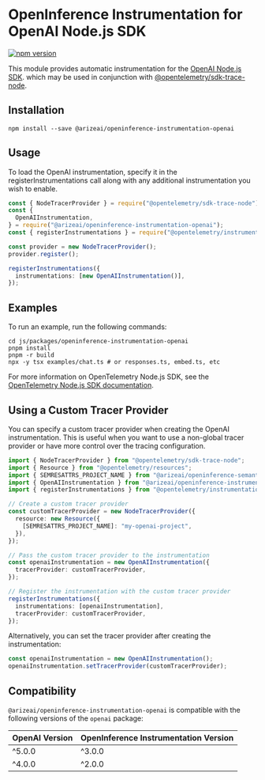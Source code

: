 # OpenInference Instrumentation for OpenAI Node.js SDK

[![npm version](https://badge.fury.io/js/@arizeai%2Fopeninference-instrumentation-openai.svg)](https://badge.fury.io/js/@arizeai%2Fopeninference-instrumentation-openai)

This module provides automatic instrumentation for the [OpenAI Node.js SDK](https://github.com/openai/openai-node). which may be used in conjunction with [@opentelemetry/sdk-trace-node](https://github.com/open-telemetry/opentelemetry-js/tree/main/packages/opentelemetry-sdk-trace-node).

## Installation

```shell
npm install --save @arizeai/openinference-instrumentation-openai
```

## Usage

To load the OpenAI instrumentation, specify it in the registerInstrumentations call along with any additional instrumentation you wish to enable.

```typescript
const { NodeTracerProvider } = require("@opentelemetry/sdk-trace-node");
const {
  OpenAIInstrumentation,
} = require("@arizeai/openinference-instrumentation-openai");
const { registerInstrumentations } = require("@opentelemetry/instrumentation");

const provider = new NodeTracerProvider();
provider.register();

registerInstrumentations({
  instrumentations: [new OpenAIInstrumentation()],
});
```

## Examples

To run an example, run the following commands:

```shell
cd js/packages/openinference-instrumentation-openai
pnpm install
pnpm -r build
npx -y tsx examples/chat.ts # or responses.ts, embed.ts, etc
```

For more information on OpenTelemetry Node.js SDK, see the [OpenTelemetry Node.js SDK documentation](https://opentelemetry.io/docs/instrumentation/js/getting-started/nodejs/).

## Using a Custom Tracer Provider

You can specify a custom tracer provider when creating the OpenAI instrumentation. This is useful when you want to use a non-global tracer provider or have more control over the tracing configuration.

```typescript
import { NodeTracerProvider } from "@opentelemetry/sdk-trace-node";
import { Resource } from "@opentelemetry/resources";
import { SEMRESATTRS_PROJECT_NAME } from "@arizeai/openinference-semantic-conventions";
import { OpenAIInstrumentation } from "@arizeai/openinference-instrumentation-openai";
import { registerInstrumentations } from "@opentelemetry/instrumentation";

// Create a custom tracer provider
const customTracerProvider = new NodeTracerProvider({
  resource: new Resource({
    [SEMRESATTRS_PROJECT_NAME]: "my-openai-project",
  }),
});

// Pass the custom tracer provider to the instrumentation
const openaiInstrumentation = new OpenAIInstrumentation({
  tracerProvider: customTracerProvider,
});

// Register the instrumentation with the custom tracer provider
registerInstrumentations({
  instrumentations: [openaiInstrumentation],
  tracerProvider: customTracerProvider,
});
```

Alternatively, you can set the tracer provider after creating the instrumentation:

```typescript
const openaiInstrumentation = new OpenAIInstrumentation();
openaiInstrumentation.setTracerProvider(customTracerProvider);
```

## Compatibility

`@arizeai/openinference-instrumentation-openai` is compatible with the following versions of the `openai` package:

| OpenAI Version | OpenInference Instrumentation Version |
| -------------- | ------------------------------------- |
| ^5.0.0         | ^3.0.0                                |
| ^4.0.0         | ^2.0.0                                |
